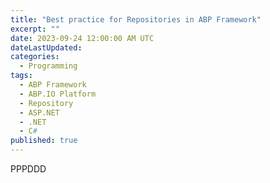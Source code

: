 ```yaml
---
title: "Best practice for Repositories in ABP Framework"
excerpt: ""
date: 2023-09-24 12:00:00 AM UTC
dateLastUpdated:
categories:
  - Programming
tags: 
  - ABP Framework
  - ABP.IO Platform
  - Repository
  - ASP.NET
  - .NET
  - C#
published: true
---
```


PPPDDD



